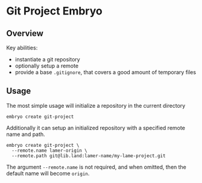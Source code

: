 # Git Project Embryo

## Overview
Key abilities:
- instantiate a git repository
- optionally setup a remote
- provide a base `.gitignore`, that covers a good amount of temporary files 

## Usage
The most simple usage will initialize a repository in the current directory
```
embryo create git-project
```

Additionally it can setup an initialized repository with a specified remote name and path.
```
embryo create git-project \
  --remote.name lamer-origin \
  --remote.path git@lib.land:lamer-name/my-lame-project.git
```
The argument `--remote.name` is not required, and when omitted, then the default name will become `origin`.
